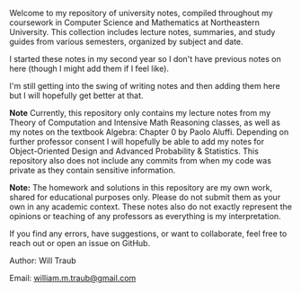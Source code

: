 Welcome to my repository of university notes, compiled throughout my coursework in Computer Science and Mathematics at Northeastern University. This collection includes lecture notes, summaries, and study guides from various semesters, organized by subject and date. 

I started these notes in my second year so I don't have previous notes on here (though I might add them if I feel like). 

I'm still getting into the swing of writing notes and then adding them here but I will hopefully get better at that.

**Note** Currently, this repository only contains my lecture notes from my Theory of Computation and Intensive Math Reasoning classes, as well as my notes on the textbook Algebra: Chapter 0 by Paolo Aluffi. Depending on further professor consent I will hopefully be able to add my notes for Object-Oriented Design and Advanced Probability & Statistics. This repository also does not include any commits from when my code was private as they contain sensitive information.

**Note:** The homework and solutions in this repository are my own work, shared for educational purposes only. Please do not submit them as your own in any academic context. These notes also do not exactly represent the opinions or teaching of any professors as everything is my interpretation.

If you find any errors, have suggestions, or want to collaborate, feel free to reach out or open an issue on GitHub.

Author: Will Traub

Email: william.m.traub@gmail.com
